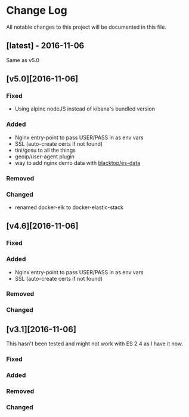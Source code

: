 Change Log
==========

All notable changes to this project will be documented in this file.

[latest] - 2016-11-06
---------------------

Same as v5.0

[v5.0][2016-11-06]
------------------

### Fixed

-	Using alpine nodeJS instead of kibana's bundled version  

### Added

-	Nginx entry-point to pass USER/PASS in as env vars
-	SSL (auto-create certs if not found)
-	tini/gosu to all the things  
-	geoip/user-agent plugin
-	way to add nginx demo data with [blacktop/es-data](https://github.com/blacktop/docker-es-demo-data)

### Removed

### Changed

-	renamed docker-elk to docker-elastic-stack

[v4.6][2016-11-06]
------------------

### Fixed

### Added

-	Nginx entry-point to pass USER/PASS in as env vars
-	SSL (auto-create certs if not found)

### Removed

### Changed

[v3.1][2016-11-06]
------------------

This hasn't been tested and might not work with ES 2.4 as I have it now.

### Fixed

### Added

### Removed

### Changed
